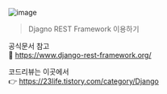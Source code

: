 ![image](https://user-images.githubusercontent.com/64009005/111033699-db398a80-8455-11eb-84aa-dbc447d87d54.png)
> Djagno REST Framework 이용하기<br>

공식문서 참고<br>
📄 https://www.django-rest-framework.org/ <br>

코드리뷰는 이곳에서<br>
👉 https://23life.tistory.com/category/Django
